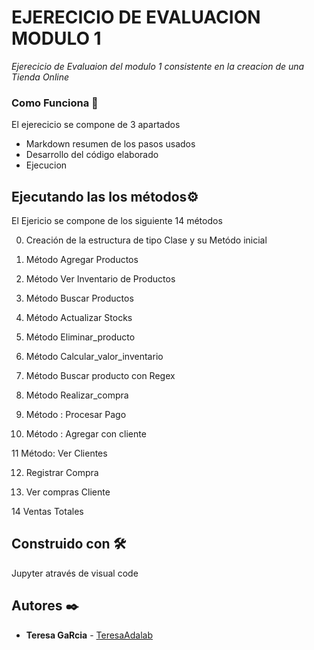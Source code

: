 # EJERECICIO DE EVALUACION MODULO 1

_Ejerecicio de Evaluaion del modulo 1 consistente en la creacion de una Tienda Online_

### Como Funciona 🔧

El ejerecicio se compone de 3 apartados
* Markdown resumen de los pasos usados
* Desarrollo del código elaborado
* Ejecucion


## Ejecutando las los métodos⚙️

El Ejericio se compone de los siguiente 14 métodos


0. Creación de la estructura de tipo Clase y su Metódo inicial

1. Método Agregar Productos

2. Método Ver Inventario de Productos


3. Método Buscar Productos


4. Método Actualizar Stocks

5. Método Eliminar_producto

6. Método Calcular_valor_inventario

7. Método Buscar producto con Regex

8. Método Realizar_compra

9. Método : Procesar Pago

10. Método : Agregar con cliente

11 Método: Ver Clientes

12. Registrar Compra


13. Ver compras Cliente

14 Ventas Totales



## Construido con 🛠️

Jupyter através de visual code


## Autores ✒️


* **Teresa GaRcia**  - [TeresaAdalab](https://github.com/TeresaAdabak)


